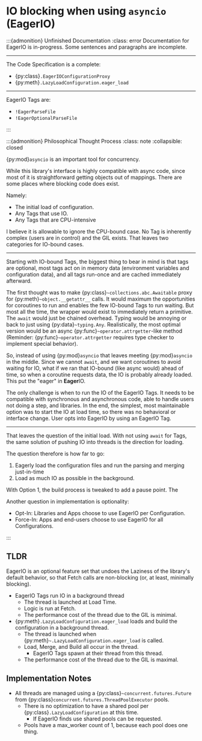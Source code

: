 # IO blocking when using `asyncio` (EagerIO)

:::{admonition} Unfinished Documentation
:class: error
Documentation for EagerIO is in-progress. Some sentences and paragraphs are incomplete.

---

The Code Specification is a complete:

- {py:class}`.EagerIOConfigurationProxy`
- {py:meth}`.LazyLoadConfiguration.eager_load`

---

EagerIO Tags are:

- `!EagerParseFile`
- `!EagerOptionalParseFile`

:::

:::{admonition} Philosophical Thought Process
:class: note
:collapsible: closed

{py:mod}`asyncio` is an important tool for concurrency.

While this library's interface is highly compatible with async code, since most of it is straightforward getting objects out of mappings. There are some places where blocking code does exist.

Namely:

- The initial load of configuration.
- Any Tags that use IO.
- Any Tags that are CPU-intensive

I believe it is allowable to ignore the CPU-bound case. No Tag is inherently complex (users are in control) and the GIL exists. That leaves two categories for IO-bound cases.

---

Starting with IO-bound Tags, the biggest thing to bear in mind is that tags are optional, most tags act on in memory data (environment variables and configuration data), and all tags run-once and are cached immediately afterward.

The first thought was to make {py:class}`~collections.abc.Awaitable` proxy for {py:meth}`~object.__getattr__` calls. It would maximum the opportunities for coroutines to run and enables the few IO-bound Tags to run waiting. But most all the time, the wrapper would exist to immediately return a primitive. The `await` would just be chained overhead. Typing would be annoying or back to just using {py:data}`~typing.Any`. Realistically, the most optimal version would be an async {py:func}`~operator.attrgetter`-like method (Reminder: {py:func}`~operator.attrgetter` requires type checker to implement special behavior).

So, instead of using {py:mod}`asyncio` that leaves meeting {py:mod}`asyncio` in the middle. Since we cannot `await`, and we want coroutines to avoid waiting for IO, what if we ran that IO-bound (like async would) ahead of time, so when a coroutine requests data, the IO is probably already loaded. This put the "eager" in **Eager**IO.

The only challenge is when to run the IO of the EagerIO Tags. It needs to be compatible with synchronous and asynchronous code, able to handle users not doing a step, and libraries. In the end, the simplest, most maintainable option was to start the IO at load time, so there was no behavioral or interface change. User opts into EagerIO by using an EagerIO Tag.

---

That leaves the question of the initial load. With not using `await` for Tags, the same solution of pushing IO into threads is the direction for loading.

The question therefore is how far to go:

1. Eagerly load the configuration files and run the parsing and merging just-in-time
2. Load as much IO as possible in the background.

With Option 1, the build process is tweaked to add a pause point. The

Another question in implementation is optionality:

- Opt-In: Libraries and Apps choose to use EagerIO per Configuration.
- Force-In: Apps and end-users choose to use EagerIO for all Configurations.

:::

## TLDR

EagerIO is an optional feature set that undoes the Laziness of the library's default behavior, so that Fetch calls are non-blocking (or, at least, minimally blocking).

- EagerIO Tags run IO in a background thread
  - The thread is launched at Load Time.
  - Logic is run at Fetch.
  - The performance cost of the thread due to the GIL is minimal.
- {py:meth}`.LazyLoadConfiguration.eager_load` loads and build the configuration in a background thread.
  - The thread is launched when {py:meth}`~.LazyLoadConfiguration.eager_load` is called.
  - Load, Merge, and Build all occur in the thread.
    - EagerIO Tags spawn at their thread from this thread.
  - The performance cost of the thread due to the GIL is maximal.

## Implementation Notes

- All threads are managed using a {py:class}`~concurrent.futures.Future` from {py:class}`concurrent.futures.ThreadPoolExecutor` pools.
  - There is no optimization to have a shared pool per {py:class}`.LazyLoadConfiguration` at this time.
    - If EagerIO finds use shared pools can be requested.
  - Pools have a max_worker count of 1, because each pool does one thing.
